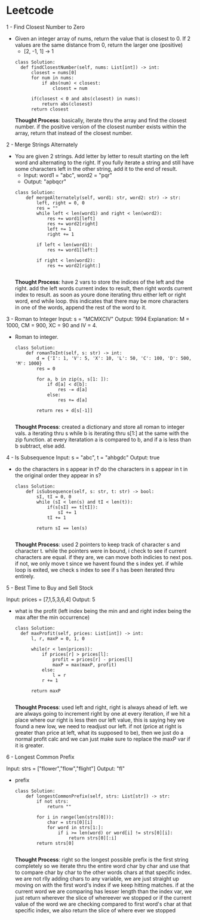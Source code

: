 # Leetcode

1 - Find Closest Number to Zero

- Given an integer array of nums, return the value that is closest to 0. If 2 values are the same distance from 0, return the larger one (positive)
  - [2, -1, 1] -> 1
  ```
  class Solution:
    def findClosestNumber(self, nums: List[int]) -> int:
        closest = nums[0]
        for num in nums:
            if abs(num) < closest:
                closest = num
            
        if(closest < 0 and abs(closest) in nums):
            return abs(closest)
        return closest
  ```
  **Thought Process**: basically, iterate thru the array and find the closest number. if the positive version of the closest number exists within the array, return that instead of the closest number.

  
2 - Merge Strings Alternately

- You are given 2 strings. Add letter by letter to result starting on the left word and alternating to the right. If you fully iterate a string and still have some characters left in the other string, add it to the end of result. 
  - Input: word1 = "abc", word2 = "pqr"
  - Output: "apbqcr"
  ```
  class Solution:
      def mergeAlternately(self, word1: str, word2: str) -> str:
          left, right = 0, 0
          res = ""
          while left < len(word1) and right < len(word2):
              res += word1[left]
              res += word2[right]
              left += 1
              right += 1
          
          if left < len(word1):
              res += word1[left:]
          
          if right < len(word2):
              res += word2[right:]
        
  ```
  **Thought Process**: have 2 vars to store the indices of the left and the right. add the left words current index to result, then right words current index to result. as soon as youre done iterating thru either left or right word, end while loop. this indicates that there may be more characters in one of the words, append the rest of the word to it.

3 -  Roman to Integer
Input: s = "MCMXCIV"
Output: 1994
Explanation: M = 1000, CM = 900, XC = 90 and IV = 4.

- Roman to integer. 
  ```
  class Solution:
      def romanToInt(self, s: str) -> int:
          d = {'I': 1, 'V': 5, 'X': 10, 'L': 50, 'C': 100, 'D': 500, 'M': 1000}
          res = 0
  
          for a, b in zip(s, s[1: ]):
              if d[a] < d[b]:
                  res -= d[a]
              else:
                  res += d[a]
  
          return res + d[s[-1]]
        
  ```
  **Thought Process**: created a dictionary and store all roman to integer vals. a iterating thru s while b is iterating thru s[1:] at the same with the zip function. at every iteratation a is compared to b, and if a is less than b subtract, else add.

4 -  Is Subsequence
Input: s = "abc", t = "ahbgdc"
Output: true

- do the characters in s appear in t? do the characters in s appear in t in the original order they appear in s?
  ```
  class Solution:
      def isSubsequence(self, s: str, t: str) -> bool:
          sI, tI = 0, 0
          while (sI < len(s) and tI < len(t)):
              if(s[sI] == t[tI]):
                  sI += 1
              tI += 1
          
          return sI == len(s)
          
  ```
  **Thought Process**: used 2 pointers to keep track of character s and character t. while the pointers were in bound, i check to see if current characters are equal. if they are, we can move both indicies to next pos. if not, we only move t since we havent found the s index yet. if while loop is exited, we check s index to see if s has been iterated thru entirely.

  
5 -  Best Time to Buy and Sell Stock

Input: prices = [7,1,5,3,6,4]
Output: 5

- what is the profit (left index being the min and and right index being the max after the min occurrence) 
  ```
  class Solution:
    def maxProfit(self, prices: List[int]) -> int:
        l, r, maxP = 0, 1, 0

        while(r < len(prices)):
            if prices[r] > prices[l]:
                profit = prices[r] - prices[l]
                maxP = max(maxP, profit)
            else:
                l = r
            r += 1
        
        return maxP
          
  ```
  **Thought Process**: used left and right, right is always ahead of left. we are always going to increment right by one at every iteration, if we hit a place where our right is less then our left value, this is saying hey we found a new low, we need to readjust our left. if not (price at right is greater than price at left, what its supposed to be), then we just do a normal profit calc and we can just make sure to replace the maxP var if it is greater.

6 -  Longest Common Prefix

Input: strs = ["flower","flow","flight"]
Output: "fl"

- prefix 
  ```
  class Solution:
      def longestCommonPrefix(self, strs: List[str]) -> str:
          if not strs:
              return ""
          
          for i in range(len(strs[0])):
              char = strs[0][i]
              for word in strs[1:]:
                  if i >= len(word) or word[i] != strs[0][i]:
                      return strs[0][:i]
          return strs[0]
          
  ```
  **Thought Process**: right so the longest possible prefix is the first string completely so we iterate thru the entire word char by char and use that to compare char by char to the other words chars at that specific index. we are not rlly adding chars to any variable, we are just straight up moving on with the first word's index if we keep hitting matches. if at the current word we are comparing has lesser length than the index var, we just return wherever the slice of whereever we stopped or if the current value of the word we are checking compared to first word's char at that specific index, we also return the slice of where ever we stopped
  
  
  

